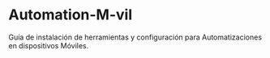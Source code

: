 # Automation-M-vil
Guía de instalación de herramientas y configuración para Automatizaciones en dispositivos Móviles.
